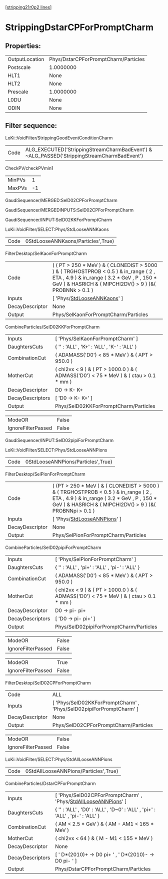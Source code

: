 [[stripping21r0p2 lines]](./stripping21r0p2-index)

# StrippingDstarCPForPromptCharm

## Properties:

|                |                                      |
|----------------|--------------------------------------|
| OutputLocation | Phys/DstarCPForPromptCharm/Particles |
| Postscale      | 1.0000000                            |
| HLT1           | None                                 |
| HLT2           | None                                 |
| Prescale       | 1.0000000                            |
| L0DU           | None                                 |
| ODIN           | None                                 |

## Filter sequence:

LoKi::VoidFilter/StrippingGoodEventConditionCharm

|      |                                                                                            |
|------|--------------------------------------------------------------------------------------------|
| Code | ALG_EXECUTED('StrippingStreamCharmBadEvent') & ~ALG_PASSED('StrippingStreamCharmBadEvent') |

CheckPV/checkPVmin1

|        |     |
|--------|-----|
| MinPVs | 1   |
| MaxPVs | -1  |

GaudiSequencer/MERGED:SelD02CPForPromptCharm

GaudiSequencer/MERGEDINPUTS:SelD02CPForPromptCharm

GaudiSequencer/INPUT:SelD02KKForPromptCharm

LoKi::VoidFilter/SELECT:Phys/StdLooseANNKaons

|      |                                    |
|------|------------------------------------|
| Code | 0StdLooseANNKaons/Particles',True) |

FilterDesktop/SelKaonForPromptCharm

|                 |                                                                                                                                                                                                       |
|-----------------|-------------------------------------------------------------------------------------------------------------------------------------------------------------------------------------------------------|
| Code            | ( ( PT \> 250 \* MeV ) & ( CLONEDIST \> 5000 ) & ( TRGHOSTPROB \< 0.5 ) & in_range ( 2 , ETA , 4.9 ) & in_range ( 3.2 \* GeV , P , 150 \* GeV ) & HASRICH & ( MIPCHI2DV() \> 9 ) )&( PROBNNk \> 0.1 ) |
| Inputs          | [ 'Phys/[StdLooseANNKaons](./stripping21r0p2-commonparticles-stdlooseannkaons)' ]                                                                                                                   |
| DecayDescriptor | None                                                                                                                                                                                                  |
| Output          | Phys/SelKaonForPromptCharm/Particles                                                                                                                                                                  |

CombineParticles/SelD02KKForPromptCharm

|                  |                                                                                            |
|------------------|--------------------------------------------------------------------------------------------|
| Inputs           | [ 'Phys/SelKaonForPromptCharm' ]                                                         |
| DaughtersCuts    | { '' : 'ALL' , 'K+' : 'ALL' , 'K-' : 'ALL' }                                               |
| CombinationCut   | ( ADAMASS('D0') \< 85 \* MeV ) & ( APT \> 950.0 )                                          |
| MotherCut        | ( chi2vx \< 9 ) & ( PT \> 1000.0 ) & ( ADMASS('D0') \< 75 \* MeV ) & ( ctau \> 0.1 \* mm ) |
| DecayDescriptor  | D0 -\> K- K+                                                                               |
| DecayDescriptors | [ 'D0 -\> K- K+' ]                                                                       |
| Output           | Phys/SelD02KKForPromptCharm/Particles                                                      |

|                    |       |
|--------------------|-------|
| ModeOR             | False |
| IgnoreFilterPassed | False |

GaudiSequencer/INPUT:SelD02pipiForPromptCharm

LoKi::VoidFilter/SELECT:Phys/StdLooseANNPions

|      |                                    |
|------|------------------------------------|
| Code | 0StdLooseANNPions/Particles',True) |

FilterDesktop/SelPionForPromptCharm

|                 |                                                                                                                                                                                                       |
|-----------------|-------------------------------------------------------------------------------------------------------------------------------------------------------------------------------------------------------|
| Code            | ( (PT \> 250 \* MeV ) & ( CLONEDIST \> 5000 ) & ( TRGHOSTPROB \< 0.5 ) & in_range ( 2 , ETA , 4.9 ) & in_range ( 3.2 \* GeV , P , 150 \* GeV ) & HASRICH & ( MIPCHI2DV() \> 9 ) )&( PROBNNpi \> 0.1 ) |
| Inputs          | [ 'Phys/[StdLooseANNPions](./stripping21r0p2-commonparticles-stdlooseannpions)' ]                                                                                                                   |
| DecayDescriptor | None                                                                                                                                                                                                  |
| Output          | Phys/SelPionForPromptCharm/Particles                                                                                                                                                                  |

CombineParticles/SelD02pipiForPromptCharm

|                  |                                                                                            |
|------------------|--------------------------------------------------------------------------------------------|
| Inputs           | [ 'Phys/SelPionForPromptCharm' ]                                                         |
| DaughtersCuts    | { '' : 'ALL' , 'pi+' : 'ALL' , 'pi-' : 'ALL' }                                             |
| CombinationCut   | ( ADAMASS('D0') \< 85 \* MeV ) & ( APT \> 950.0 )                                          |
| MotherCut        | ( chi2vx \< 9 ) & ( PT \> 1000.0 ) & ( ADMASS('D0') \< 75 \* MeV ) & ( ctau \> 0.1 \* mm ) |
| DecayDescriptor  | D0 -\> pi- pi+                                                                             |
| DecayDescriptors | [ 'D0 -\> pi- pi+' ]                                                                     |
| Output           | Phys/SelD02pipiForPromptCharm/Particles                                                    |

|                    |       |
|--------------------|-------|
| ModeOR             | False |
| IgnoreFilterPassed | False |

|                    |       |
|--------------------|-------|
| ModeOR             | True  |
| IgnoreFilterPassed | False |

FilterDesktop/SelD02CPForPromptCharm

|                 |                                                                       |
|-----------------|-----------------------------------------------------------------------|
| Code            | ALL                                                                   |
| Inputs          | [ 'Phys/SelD02KKForPromptCharm' , 'Phys/SelD02pipiForPromptCharm' ] |
| DecayDescriptor | None                                                                  |
| Output          | Phys/SelD02CPForPromptCharm/Particles                                 |

|                    |       |
|--------------------|-------|
| ModeOR             | False |
| IgnoreFilterPassed | False |

LoKi::VoidFilter/SELECT:Phys/StdAllLooseANNPions

|      |                                       |
|------|---------------------------------------|
| Code | 0StdAllLooseANNPions/Particles',True) |

CombineParticles/DstarCPForPromptCharm

|                  |                                                                                                                           |
|------------------|---------------------------------------------------------------------------------------------------------------------------|
| Inputs           | [ 'Phys/SelD02CPForPromptCharm' , 'Phys/[StdAllLooseANNPions](./stripping21r0p2-commonparticles-stdalllooseannpions)' ] |
| DaughtersCuts    | { '' : 'ALL' , 'D0' : 'ALL' , 'D~0' : 'ALL' , 'pi+' : 'ALL' , 'pi-' : 'ALL' }                                             |
| CombinationCut   | ( AM \< 2.5 \* GeV ) & ( AM - AM1 \< 165 \* MeV )                                                                         |
| MotherCut        | ( chi2vx \< 64 ) & ( M - M1 \< 155 \* MeV )                                                                               |
| DecayDescriptor  | None                                                                                                                      |
| DecayDescriptors | [ ' D\*(2010)+ -\> D0 pi+ ' , ' D\*(2010)- -\> D0 pi- ' ]                                                               |
| Output           | Phys/DstarCPForPromptCharm/Particles                                                                                      |
